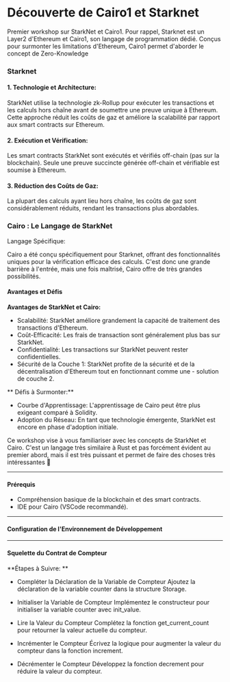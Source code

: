 # Découverte de Cairo1 et Starknet

Premier workshop sur StarkNet et Cairo1. Pour rappel, Starknet est un Layer2 d'Ethereum et Cairo1, son langage de programmation dédié. Conçus pour surmonter les limitations d'Ethereum, Cairo1 permet d'aborder le concept de Zero-Knowledge

### Starknet

#### 1. Technologie et Architecture:

StarkNet utilise la technologie zk-Rollup pour exécuter les transactions et les calculs hors chaîne avant de soumettre une preuve unique à Ethereum.
Cette approche réduit les coûts de gaz et améliore la scalabilité par rapport aux smart contracts sur Ethereum.

#### 2. Exécution et Vérification:

Les smart contracts StarkNet sont exécutés et vérifiés off-chain (pas sur la blockchain). Seule une preuve succincte générée off-chain et vérifiable est soumise à Ethereum.

#### 3. Réduction des Coûts de Gaz:

La plupart des calculs ayant lieu hors chaîne, les coûts de gaz sont considérablement réduits, rendant les transactions plus abordables.

### Cairo : Le Langage de StarkNet

Langage Spécifique:

Cairo a été conçu spécifiquement pour Starknet, offrant des fonctionnalités uniques pour la vérification efficace des calculs. C'est donc une grande barrière à l'entrée, mais une fois maîtrisé, Cairo offre de très grandes possibilités.

#### Avantages et Défis

**Avantages de StarkNet et Cairo:**

- Scalabilité: StarkNet améliore grandement la capacité de traitement des transactions d'Ethereum.
- Coût-Efficacité: Les frais de transaction sont généralement plus bas sur StarkNet.
- Confidentialité: Les transactions sur StarkNet peuvent rester confidentielles.
- Sécurité de la Couche 1: StarkNet profite de la sécurité et de la décentralisation d'Ethereum tout en fonctionnant comme une - solution de couche 2.

** Défis à Surmonter:**

- Courbe d'Apprentissage: L'apprentissage de Cairo peut être plus exigeant comparé à Solidity.
- Adoption du Réseau: En tant que technologie émergente, StarkNet est encore en phase d'adoption initiale.

Ce workshop vise à vous familiariser avec les concepts de StarkNet et Cairo. C'est un langage très similaire à Rust et pas forcément évident au premier abord, mais il est très puissant et permet de faire des choses très intéressantes 🚀

---

#### Prérequis

- Compréhension basique de la blockchain et des smart contracts.
- IDE pour Cairo (VSCode recommandé).

---

#### Configuration de l'Environnement de Développement

---

#### Squelette du Contrat de Compteur


**Étapes à Suivre: **

- Compléter la Déclaration de la Variable de Compteur
    Ajoutez la déclaration de la variable counter dans la structure Storage.

- Initialiser la Variable de Compteur
    Implémentez le constructeur pour initialiser la variable counter avec init_value.

- Lire la Valeur du Compteur
    Complétez la fonction get_current_count pour retourner la valeur actuelle du compteur.

- Incrémenter le Compteur
    Écrivez la logique pour augmenter la valeur du compteur dans la fonction increment.

- Décrémenter le Compteur
    Développez la fonction decrement pour réduire la valeur du compteur.

